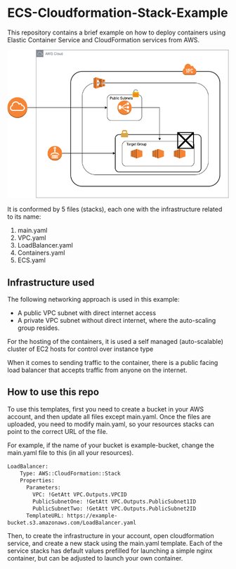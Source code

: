 # ECS-Cloudformation-Stack-Example
This repository contains a brief example on how to deploy containers using Elastic Container Service and CloudFormation services from AWS. 

![AWS Infrastructure](InfrastructureECS.png)

It is conformed by 5 files (stacks), each one with the infrastructure related to its name: 
1. main.yaml
1. VPC.yaml
1. LoadBalancer.yaml
1. Containers.yaml
1. ECS.yaml

## Infrastructure used
The following networking approach is used in this example:

- A public VPC subnet with direct internet access
- A private VPC subnet without direct internet, where the auto-scaling group resides. 

For the hosting of the containers, it is used a self managed (auto-scalable) cluster of EC2 hosts for control over instance type

When it comes to sending traffic to the container, there is a public facing load balancer that accepts traffic from anyone on the internet.


## How to use this repo 
To use this templates, first you need to create a bucket in your AWS account, and then update all files except main.yaml. Once the files are uploaded, you need to modify main.yaml, so your resources stacks can point to the correct URL of the file. 

For example, if the name of your bucket is example-bucket, change the main.yaml file to this (in all your resources). 

```
LoadBalancer: 
    Type: AWS::CloudFormation::Stack
    Properties: 
      Parameters: 
        VPC: !GetAtt VPC.Outputs.VPCID
        PublicSubnetOne: !GetAtt VPC.Outputs.PublicSubnet1ID
        PublicSubnetTwo: !GetAtt VPC.Outputs.PublicSubnet2ID 
      TemplateURL: https://example-bucket.s3.amazonaws.com/LoadBalancer.yaml
```

Then, to create the infrastructure in your account, open cloudformation service, and create a new stack using the main.yaml template. Each of the service stacks has default values prefilled for launching a simple nginx container, but can be adjusted to launch your own container.